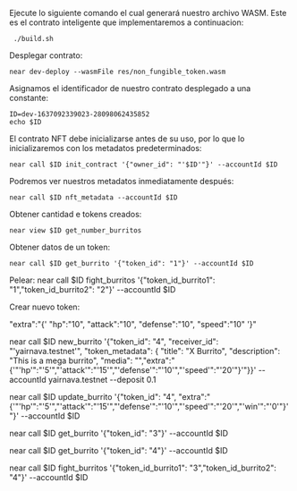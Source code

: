 Ejecute lo siguiente comando el cual generará nuestro archivo WASM. Este es el contrato inteligente que implementaremos a continuacion:

	 ./build.sh

Desplegar contrato:

	near dev-deploy --wasmFile res/non_fungible_token.wasm

Asignamos el identificador de nuestro contrato desplegado a una constante:

    ID=dev-1637092339023-28098062435852
    echo $ID

El contrato NFT debe inicializarse antes de su uso, por lo que lo inicializaremos con los metadatos predeterminados:

	near call $ID init_contract '{"owner_id": "'$ID'"}' --accountId $ID

Podremos ver nuestros metadatos inmediatamente después:

	near call $ID nft_metadata --accountId $ID

Obtener cantidad e tokens creados:
	
	near view $ID get_number_burritos 

Obtener datos de un token:

    near call $ID get_burrito '{"token_id": "1"}' --accountId $ID

Pelear:
near call $ID fight_burritos '{"token_id_burrito1": "1","token_id_burrito2": "2"}' --accountId $ID

Crear nuevo token:

"extra":"{'
    "hp":"10",
    "attack":"10",
    "defense":"10",
    "speed":"10"
'}"


near call $ID new_burrito '{"token_id": "4", "receiver_id": "'yairnava.testnet'", "token_metadata": { "title": "X Burrito", "description": "This is a mega burrito", "media": "","extra":"{'"'hp'":"'5'","'attack'":"'15'","'defense'":"'10'","'speed'":"'20'"}'"}}' --accountId yairnava.testnet --deposit 0.1

near call $ID update_burrito '{"token_id": "4", "extra":"{'"'hp'":"'5'","'attack'":"'15'","'defense'":"'10'","'speed'":"'20'","'win'":"'0'"}'"}' --accountId $ID 

near call $ID get_burrito '{"token_id": "3"}' --accountId $ID

near call $ID get_burrito '{"token_id": "4"}' --accountId $ID

near call $ID fight_burritos '{"token_id_burrito1": "3","token_id_burrito2": "4"}' --accountId $ID
